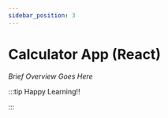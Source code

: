 ```yaml
---
sidebar_position: 3
---
```


# Calculator App (React)

_Brief Overview Goes Here_

:::tip Happy Learning!!

<QuestButton text="Go To Quest" link="" />

:::
